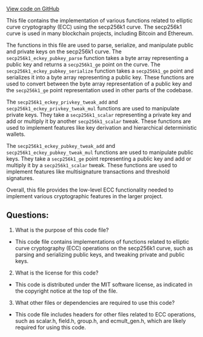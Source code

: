 [View code on GitHub](https://github.com/cosmos/cosmos-sdk.git/crypto/keys/secp256k1/internal/secp256k1/libsecp256k1/src/eckey_impl.h)

This file contains the implementation of various functions related to elliptic curve cryptography (ECC) using the secp256k1 curve. The secp256k1 curve is used in many blockchain projects, including Bitcoin and Ethereum. 

The functions in this file are used to parse, serialize, and manipulate public and private keys on the secp256k1 curve. The `secp256k1_eckey_pubkey_parse` function takes a byte array representing a public key and returns a `secp256k1_ge` point on the curve. The `secp256k1_eckey_pubkey_serialize` function takes a `secp256k1_ge` point and serializes it into a byte array representing a public key. These functions are used to convert between the byte array representation of a public key and the `secp256k1_ge` point representation used in other parts of the codebase.

The `secp256k1_eckey_privkey_tweak_add` and `secp256k1_eckey_privkey_tweak_mul` functions are used to manipulate private keys. They take a `secp256k1_scalar` representing a private key and add or multiply it by another `secp256k1_scalar` tweak. These functions are used to implement features like key derivation and hierarchical deterministic wallets.

The `secp256k1_eckey_pubkey_tweak_add` and `secp256k1_eckey_pubkey_tweak_mul` functions are used to manipulate public keys. They take a `secp256k1_ge` point representing a public key and add or multiply it by a `secp256k1_scalar` tweak. These functions are used to implement features like multisignature transactions and threshold signatures.

Overall, this file provides the low-level ECC functionality needed to implement various cryptographic features in the larger project.
## Questions: 
 1. What is the purpose of this code file?
- This code file contains implementations of functions related to elliptic curve cryptography (ECC) operations on the secp256k1 curve, such as parsing and serializing public keys, and tweaking private and public keys.

2. What is the license for this code?
- This code is distributed under the MIT software license, as indicated in the copyright notice at the top of the file.

3. What other files or dependencies are required to use this code?
- This code file includes headers for other files related to ECC operations, such as scalar.h, field.h, group.h, and ecmult_gen.h, which are likely required for using this code.
